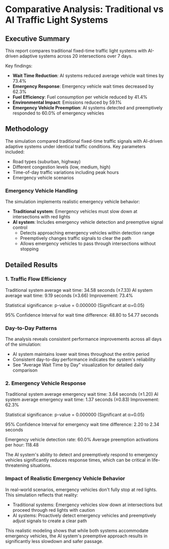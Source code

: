 # Comparative Analysis: Traditional vs AI Traffic Light Systems

## Executive Summary

This report compares traditional fixed-time traffic light systems with AI-driven adaptive systems across 20 intersections over 7 days.

Key findings:
- **Wait Time Reduction**: AI systems reduced average vehicle wait times by 73.4%
- **Emergency Response**: Emergency vehicle wait times decreased by 62.3%
- **Fuel Efficiency**: Fuel consumption per vehicle reduced by 41.4%
- **Environmental Impact**: Emissions reduced by 59.1%
- **Emergency Vehicle Preemption**: AI systems detected and preemptively responded to 60.0% of emergency vehicles

## Methodology

The simulation compared traditional fixed-time traffic signals with AI-driven adaptive systems under identical traffic conditions.
Key parameters included:
- Road types (suburban, highway)
- Different congestion levels (low, medium, high)
- Time-of-day traffic variations including peak hours
- Emergency vehicle scenarios

### Emergency Vehicle Handling
The simulation implements realistic emergency vehicle behavior:
- **Traditional system**: Emergency vehicles must slow down at intersections with red lights
- **AI system**: Includes emergency vehicle detection and preemptive signal control
  - Detects approaching emergency vehicles within detection range
  - Preemptively changes traffic signals to clear the path
  - Allows emergency vehicles to pass through intersections without stopping

## Detailed Results

### 1. Traffic Flow Efficiency

Traditional system average wait time: 34.58 seconds (±7.33)
AI system average wait time: 9.19 seconds (±3.66)
Improvement: 73.4%

Statistical significance: p-value = 0.000000 (Significant at α=0.05)

95% Confidence Interval for wait time difference: 48.80 to 54.77 seconds

### Day-to-Day Patterns

The analysis reveals consistent performance improvements across all days of the simulation:
- AI system maintains lower wait times throughout the entire period
- Consistent day-to-day performance indicates the system's reliability
- See "Average Wait Time by Day" visualization for detailed daily comparison

### 2. Emergency Vehicle Response

Traditional system average emergency wait time: 3.64 seconds (±1.20)
AI system average emergency wait time: 1.37 seconds (±0.83)
Improvement: 62.3%

Statistical significance: p-value = 0.000000 (Significant at α=0.05)

95% Confidence Interval for emergency wait time difference: 2.20 to 2.34 seconds

Emergency vehicle detection rate: 60.0%
Average preemption activations per hour: 118.48

The AI system's ability to detect and preemptively respond to emergency vehicles significantly reduces response times, which can be critical in life-threatening situations.

### Impact of Realistic Emergency Vehicle Behavior

In real-world scenarios, emergency vehicles don't fully stop at red lights. This simulation reflects that reality:
- Traditional systems: Emergency vehicles slow down at intersections but proceed through red lights with caution
- AI systems: Proactively detect emergency vehicles and preemptively adjust signals to create a clear path

This realistic modeling shows that while both systems accommodate emergency vehicles, the AI system's preemptive approach results in significantly less slowdown and safer passage.